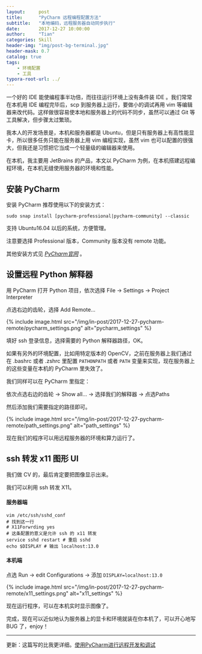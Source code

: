 ```yaml
---
layout:     post
title:      "PyCharm 远程编程配置方法"
subtitle:   "本地编码，远程服务器自动同步执行"
date:       2017-12-27 10:00:00
author:     "Tian"
categories: Skill
header-img: "img/post-bg-terminal.jpg"
header-mask: 0.7
catalog: true
tags:
    - 环境配置
    - 工具
typora-root-url: ../
---
```


一个好的 IDE 能使编程事半功倍，而往往运行环境上没有条件装 IDE 。我们常常在本机用 IDE 编程完毕后，scp 到服务器上运行，要做小的调试再用 vim 等编辑器来改代码。这样做很容易使本地和服务器上的代码不同步，虽然可以通过 Git 等工具解决，但步骤太过繁琐。

我本人的开发场景是，本机和服务器都是 Ubuntu，但是只有服务器上有高性能显卡，所以很多任务只能在服务器上用 vim 编程实现，虽然 vim 也可以配置的很强大，但我还是习惯把它当成一个轻量级的编辑器来使用。

在本机，我主要用 JetBrains 的产品，本文以 PyCharm 为例，在本机搭建远程编程环境，在本机无缝使用服务器的环境和性能。

## 安装 PyCharm

安装 PyCharm 推荐使用以下的安装方式：

```shell
sudo snap install [pycharm-professional|pycharm-community] --classic
```

支持 Ubuntu16.04 以后的系统，方便管理。

注意要选择 Professional 版本，Community 版本没有 remote 功能。

其他安装方式见 [*PyCharm官网*](https://www.jetbrains.com/pycharm/download/#section=linux) 。

## 设置远程 Python 解释器

用 PyCharm 打开 Python 项目，依次选择 File -> Settings -> Project Interpreter

点选右边的齿轮，选择 Add Remote...

{% include image.html src="/img/in-post/2017-12-27-pycharm-remote/pycharm_settings.png" alt="pycharm_settings" %}

填好 ssh 登录信息，选择需要的 Python 解释器路径，OK。

如果有另外的环境配置，比如用特定版本的 OpenCV，之前在服务器上我们通过在 .bashrc 或者 .zshrc 里配置 `PATHONPATH` 或者 `PATH` 变量来实现，现在服务器上的这些变量在本机的 PyCharm 里失效了。

我们同样可以在 PyCharm 里指定：

依次点选右边的齿轮 -> Show all... -> 选择我们的解释器 -> 点选Paths

然后添加我们需要指定的路径即可。

{% include image.html src="/img/in-post/2017-12-27-pycharm-remote/path_settings.png" alt="path_settings" %}

现在我们的程序可以用远程服务器的环境和算力运行了。

## ssh 转发 x11 图形 UI

我们做 CV 的，最后肯定要把图像显示出来。

我们可以利用 ssh 转发 X11。

#### 服务器端

```shell
vim /etc/ssh/sshd_conf
# 找到这一行
# X11Forwrding yes
# 这条配置的意义是允许 ssh 的 x11 转发
service sshd restart # 重启 sshd
echo $DISPLAY # 输出 localhost:13.0
```

#### 本机端

点选 Run -> edit Configurations -> 添加 `DISPLAY=localhost:13.0`

{% include image.html src="/img/in-post/2017-12-27-pycharm-remote/x11_settings.png" alt="x11_settings" %}

现在运行程序，可以在本机实时显示图像了。

完成，现在可以近似地认为服务器上的显卡和环境就装在你本机了，可以开心地写 BUG 了，enjoy！

---

更新：这篇写的比我更详细。[使用PyCharm进行远程开发和调试](https://www.xncoding.com/2016/05/26/python/pycharm-remote.html)